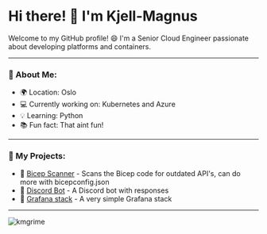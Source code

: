 <h1 align="left"></h1>

# Hi there! 👋 I'm Kjell-Magnus

Welcome to my GitHub profile! 😄 I'm a Senior Cloud Engineer passionate about developing platforms and containers.

---

### 🚀 About Me:
- 🌍 Location: Oslo
- 💻 Currently working on: Kubernetes and Azure
- 💡 Learning: Python
- 📚 Fun fact: That aint fun!

---

### 🌟 My Projects:
- 🔗 [Bicep Scanner](https://github.com/kmgrime/bicep-api-scanner) - Scans the Bicep code for outdated API's, can do more with bicepconfig.json
- 🔗 [Discord Bot](https://github.com/kmgrime/pybot_discord) - A Discord bot with responses
- 🔗 [Grafana stack](https://github.com/kmgrime/ninja-monitor) - A very simple Grafana stack

---

<p align="left"> <img src="https://komarev.com/ghpvc/?username=kmgrime&label=Profile%20views&color=lightgrey&style=flat" alt="kmgrime" /></p>
